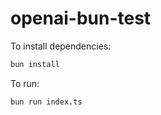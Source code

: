 # openai-bun-test

To install dependencies:

```bash
bun install
```

To run:

```bash
bun run index.ts
```
